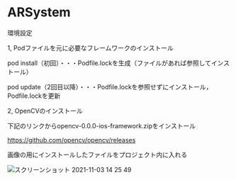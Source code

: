 # ARSystem

環境設定

1, Podファイルを元に必要なフレームワークのインストール

pod install（初回）・・・Podfile.lockを生成（ファイルがあれば参照してインストール）

pod update（2回目以降）・・・Podfile.lockを参照せずにインストール，Podfile.lockを更新



2, OpenCVのインストール

下記のリンクからopencv-0.0.0-ios-framework.zipをインストール

https://github.com/opencv/opencv/releases

画像の用にインストールしたファイルをプロジェクト内に入れる

![スクリーンショット 2021-11-03 14 25 49](https://user-images.githubusercontent.com/61243751/140013533-615a63b6-003f-45b6-8700-5f7f69e06d04.png)





